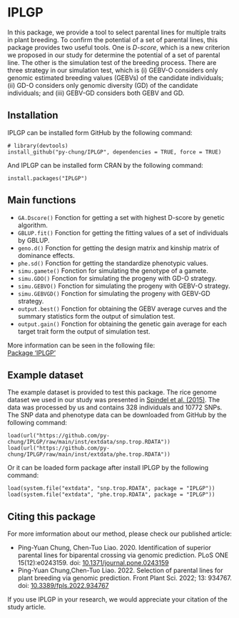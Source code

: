 # IPLGP

In this package, we provide a tool to select parental lines for multiple traits in plant breeding. To confirm the potential of a set of parental lines, this package provides two useful tools. One is *D-score*, which is a new criterion we proposed in our study for determine the potential of a set of parental line. The other is the simulation test of the breeding process. There are three strategy in our simulation test, which is (i) GEBV-O considers only genomic estimated breeding values (GEBVs) of the candidate individuals; (ii) GD-O considers only genomic diversity (GD) of the candidate individuals; and (iii) GEBV-GD considers both GEBV and GD.   
  
## Installation
  
IPLGP can be installed form GitHub by the following command:  
```install_github
# library(devtools)  
install_github("py-chung/IPLGP", dependencies = TRUE, force = TRUE)
```
  
And IPLGP can be installed form CRAN by the following command:
```install.packages
install.packages("IPLGP")
```
  
## Main functions
  
+ `GA.Dscore()` Fonction for getting a set with highest D-score by genetic algorithm. 
+ `GBLUP.fit()` Fonction for getting the fitting values of a set of individuals by GBLUP.
+ `geno.d()` Fonction for getting the design matrix and kinship matrix of dominance effects.
+ `phe.sd()` Fonction for getting the standardize phenotypic values.
+ `simu.gamete()` Fonction for simulating the genotype of a gamete.
+ `simu.GDO()` Fonction for simulating the progeny with GD-O strategy.
+ `simu.GEBVO()` Fonction for simulating the progeny with GEBV-O strategy.
+ `simu.GEBVGD()` Fonction for simulating the progeny with GEBV-GD strategy.
+ `output.best()` Fonction for obtaining the GEBV average curves and the summary statistics form the output of simulation test.
+ `output.gain()` Fonction for obtaining the genetic gain average for each target trait form the output of simulation test.
  
More information can be seen in the following file:  
[Package ‘IPLGP’](https://cran.r-project.org/web/packages/IPLGP/IPLGP.pdf)
  
## Example dataset
  
The example dataset is provided to test this package. The rice genome dataset we used in our study was presented in [Spindel et al. (2015)](https://journals.plos.org/plosgenetics/article?id=10.1371/journal.pgen.1005350). The data was processed by us and contains 328 individuals and 10772 SNPs. The SNP data and phenotype data can be downloaded from GitHub by the following command:
  
```load.url
load(url("https://github.com/py-chung/IPLGP/raw/main/inst/extdata/snp.trop.RDATA"))
load(url("https://github.com/py-chung/IPLGP/raw/main/inst/extdata/phe.trop.RDATA"))
```
  
Or it can be loaded form package after install IPLGP by the following command:
  
```load.sys
load(system.file("extdata", "snp.trop.RDATA", package = "IPLGP"))
load(system.file("extdata", "phe.trop.RDATA", package = "IPLGP"))
```
  
## Citing this package
  
For more imformation about our method, please check our published article:  
+ Ping-Yuan Chung, Chen-Tuo Liao. 2020. Identification of superior parental lines for biparental crossing via genomic prediction. PLoS ONE 15(12):e0243159. doi: [10.1371/journal.pone.0243159](https://journals.plos.org/plosone/article/authors?id=10.1371/journal.pone.0243159)
+ Ping-Yuan Chung,Chen-Tuo Liao. 2022. Selection of parental lines for plant breeding via genomic prediction. Front Plant Sci. 2022; 13: 934767. doi: [10.3389/fpls.2022.934767](https://www.frontiersin.org/articles/10.3389/fpls.2022.934767/full)
  
If you use IPLGP in your research, we would appreciate your citation of the study article.
